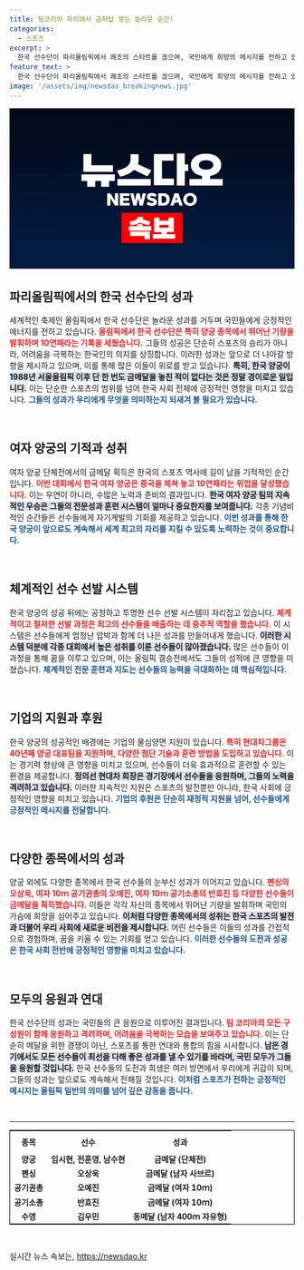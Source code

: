 ```yaml
---
title: 팀코리아 파리에서 금자탑 쌓는 놀라운 순간!
categories:
  - 스포츠
excerpt: >
  한국 선수단이 파리올림픽에서 쾌조의 스타트를 끊으며, 국민에게 희망의 메시지를 전하고 있다. 특히 여자 양궁 팀이 10연패를 기록하며 감동을 주었고, 다양한 종목의 선수들 또한 놀라운 성과로 팬들의 마음을 사로잡고 있다. 팀 코리아의 승리는 고난 속에서도 단결과 도전을 보여준 상징이다.
feature_text: >
  한국 선수단이 파리올림픽에서 쾌조의 스타트를 끊으며, 국민에게 희망의 메시지를 전하고 있다. 특히 여자 양궁 팀이 10연패를 기록하며 감동을 주었고, 다양한 종목의 선수들 또한 놀라운 성과로 팬들의 마음을 사로잡고 있다. 팀 코리아의 승리는 고난 속에서도 단결과 도전을 보여준 상징이다.
image: '/assets/img/newsdao_breakingnews.jpg'
---
```


<p><img src="/assets/img/newsdao_breakingnews.jpg" alt="ranknews 속보" /></p>

<h2 data-ke-size="size26">파리올림픽에서의 한국 선수단의 성과</h2>

<p data-ke-size="size16">세계적인 축제인 올림픽에서 한국 선수단은 놀라운 성과를 거두며 국민들에게 긍정적인 에너지를 전하고 있습니다. <b><span style="color: #ee2323;">올림픽에서 한국 선수단은 특히 양궁 종목에서 뛰어난 기량을 발휘하며 10연패라는 기록을 세웠습니다.</span></b> 그들의 성공은 단순히 스포츠의 승리가 아니라, 어려움을 극복하는 한국인의 의지를 상징합니다. 이러한 성과는 앞으로 더 나아갈 방향을 제시하고 있으며, 이를 통해 많은 이들이 위로를 받고 있습니다. <b><span style="background-color: #21538527;">특히, 한국 양궁이 1988년 서울올림픽 이후 단 한 번도 금메달을 놓친 적이 없다는 것은 정말 경이로운 일입니다.</span></b> 이는 단순한 스포츠의 범위를 넘어 한국 사회 전체에 긍정적인 영향을 미치고 있습니다. <b><span style="color: #1a5490;">그들의 성과가 우리에게 무엇을 의미하는지 되새겨 볼 필요가 있습니다.</span></b></p>

<p data-ke-size="size16">&nbsp;</p>

<h2 data-ke-size="size26">여자 양궁의 기적과 성취</h2>

<p data-ke-size="size16">여자 양궁 단체전에서의 금메달 획득은 한국의 스포츠 역사에 길이 남을 기적적인 순간입니다. <b><span style="color: #ee2323;">이번 대회에서 한국 여자 양궁은 중국을 제쳐 놓고 10연패라는 위업을 달성했습니다.</span></b> 이는 우연이 아니라, 수많은 노력과 준비의 결과입니다. <b><span style="background-color: #21538527;">한국 여자 양궁 팀의 지속적인 우승은 그들의 전문성과 훈련 시스템이 얼마나 중요한지를 보여줍니다.</span></b> 각종 기념비적인 순간들은 선수들에게 자기계발의 기회를 제공하고 있습니다. <b><span style="color: #1a5490;">이번 성과를 통해 한국 양궁이 앞으로도 계속해서 세계 최고의 자리를 지킬 수 있도록 노력하는 것이 중요합니다.</span></b></p>

<p data-ke-size="size16">&nbsp;</p>

<h2 data-ke-size="size26">체계적인 선수 선발 시스템</h2>

<p data-ke-size="size16">한국 양궁의 성공 뒤에는 공정하고 투명한 선수 선발 시스템이 자리잡고 있습니다. <b><span style="color: #ee2323;">체계적이고 철저한 선발 과정은 최고의 선수들을 배출하는 데 중추적 역할을 했습니다.</span></b> 이 시스템은 선수들에게 엄청난 압박과 함께 더 나은 성과를 만들어내게 했습니다. <b><span style="background-color: #21538527;">이러한 시스템 덕분에 각종 대회에서 높은 성취를 이룬 선수들이 많아졌습니다.</span></b> 많은 선수들이 이 과정을 통해 꿈을 이루고 있으며, 이는 올림픽 결승전에서도 그들의 성적에 큰 영향을 미쳤습니다. <b><span style="color: #1a5490;">체계적인 전문 훈련과 지도는 선수들의 능력을 극대화하는 데 핵심적입니다.</span></b></p>

<p data-ke-size="size16">&nbsp;</p>

<h2 data-ke-size="size26">기업의 지원과 후원</h2>

<p data-ke-size="size16">한국 양궁의 성공적인 배경에는 기업의 물심양면 지원이 있습니다. <b><span style="color: #ee2323;">특히 현대차그룹은 40년째 양궁 대표팀을 지원하며, 다양한 첨단 기술과 훈련 방법을 도입하고 있습니다.</span></b> 이는 경기력 향상에 큰 영향을 미치고 있으며, 선수들이 더욱 효과적으로 훈련할 수 있는 환경을 제공합니다. <b><span style="background-color: #21538527;">정의선 현대차 회장은 경기장에서 선수들을 응원하며, 그들의 노력을 격려하고 있습니다.</span></b> 이러한 지속적인 지원은 스포츠의 발전뿐만 아니라, 한국 사회에 긍정적인 영향을 미치고 있습니다. <b><span style="color: #1a5490;">기업의 후원은 단순히 재정적 지원을 넘어, 선수들에게 긍정적인 메시지를 전달합니다.</span></b></p>

<p data-ke-size="size16">&nbsp;</p>

<h2 data-ke-size="size26">다양한 종목에서의 성과</h2>

<p data-ke-size="size16">양궁 외에도 다양한 종목에서 한국 선수들의 눈부신 성과가 이어지고 있습니다. <b><span style="color: #ee2323;">펜싱의 오상욱, 여자 10ｍ 공기권총의 오예진, 여자 10ｍ 공기소총의 반효진 등 다양한 선수들이 금메달을 획득했습니다.</span></b> 이들은 각각 자신의 종목에서 뛰어난 기량을 발휘하며 국민의 가슴에 희망을 심어주고 있습니다. <b><span style="background-color: #21538527;">이처럼 다양한 종목에서의 성취는 한국 스포츠의 발전과 더불어 우리 사회에 새로운 비전을 제시합니다.</span></b> 어린 선수들은 이들의 성과를 간접적으로 경험하며, 꿈을 키울 수 있는 기회를 얻고 있습니다. <b><span style="color: #1a5490;">이러한 선수들의 도전과 성공은 한국 사회 전반에 긍정적인 영향을 미치고 있습니다.</span></b></p>

<p data-ke-size="size16">&nbsp;</p>

<h2 data-ke-size="size26">모두의 응원과 연대</h2>

<p data-ke-size="size16">한국 선수단의 성과는 국민들의 큰 응원으로 이루어진 결과입니다. <b><span style="color: #ee2323;">팀 코리아의 모든 구성원이 함께 응원하고 격려하며, 어려움을 극복하는 모습을 보여주고 있습니다.</span></b> 이는 단순히 메달을 위한 경쟁이 아닌, 스포츠를 통한 연대와 통합의 힘을 시사합니다. <b><span style="background-color: #21538527;">남은 경기에서도 모든 선수들이 최선을 다해 좋은 성과를 낼 수 있기를 바라며, 국민 모두가 그들을 응원할 것입니다.</span></b> 한국 선수들의 도전과 희생은 여러 방면에서 우리에게 귀감이 되며, 그들의 성과는 앞으로도 계속해서 전해질 것입니다. <b><span style="color: #1a5490;">이처럼 스포츠가 전하는 긍정적인 메시지는 올림픽 일반의 의미를 넘어 깊은 감동을 줍니다.</span></b></p>

<p data-ke-size="size16">&nbsp;</p>

<hr>

<table style="border: 1px solid black; width: 100%;">
    <tr>
        <th style="text-align: center; height: 30px;"><b>종목</b></th>
        <th style="text-align: center; height: 30px;"><b>선수</b></th>
        <th style="text-align: center; height: 30px;"><b>성과</b></th>
    </tr>
    <tr>
        <td style="text-align: center; height: 17px;"><b>양궁</b></td>
        <td style="text-align: center; height: 17px;"><b>임시현, 전훈영, 남수현</b></td>
        <td style="text-align: center; height: 17px;"><b>금메달 (단체전)</b></td>
    </tr>
    <tr>
        <td style="text-align: center; height: 17px;"><b>펜싱</b></td>
        <td style="text-align: center; height: 17px;"><b>오상욱</b></td>
        <td style="text-align: center; height: 17px;"><b>금메달 (남자 사브르)</b></td>
    </tr>
    <tr>
        <td style="text-align: center; height: 17px;"><b>공기권총</b></td>
        <td style="text-align: center; height: 17px;"><b>오예진</b></td>
        <td style="text-align: center; height: 17px;"><b>금메달 (여자 10ｍ)</b></td>
    </tr>
    <tr>
        <td style="text-align: center; height: 17px;"><b>공기소총</b></td>
        <td style="text-align: center; height: 17px;"><b>반효진</b></td>
        <td style="text-align: center; height: 17px;"><b>금메달 (여자 10ｍ)</b></td>
    </tr>
    <tr>
        <td style="text-align: center; height: 17px;"><b>수영</b></td>
        <td style="text-align: center; height: 17px;"><b>김우민</b></td>
        <td style="text-align: center; height: 17px;"><b>동메달 (남자 400ｍ 자유형)</b></td>
    </tr>
</table>

<p data-ke-size="size16">&nbsp;</p>
실시간 뉴스 속보는, <a href="https://newsdao.kr" rel="dofollow">https://newsdao.kr</a>


